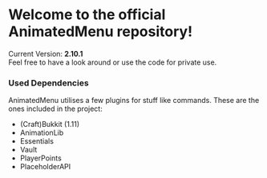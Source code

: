 # Welcome to the official AnimatedMenu repository! #

<!-- Format used by old versions to check for update, will be removed sometime -->
Current Version: <b>2.10.1</b>  
Feel free to have a look around or use the code for private use.

### Used Dependencies ###
AnimatedMenu utilises a few plugins for stuff like commands. These are the ones included in the project:

- (Craft)Bukkit (1.11)
- AnimationLib
- Essentials
- Vault
- PlayerPoints
- PlaceholderAPI

